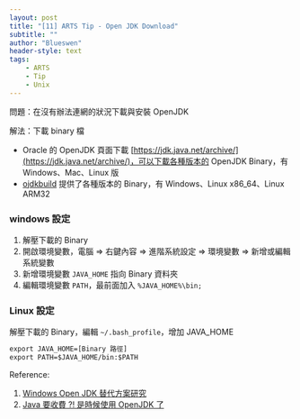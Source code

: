 ```yaml
---
layout: post
title: "[11] ARTS Tip - Open JDK Download"
subtitle: ""
author: "Blueswen"
header-style: text
tags:
    - ARTS
    - Tip
    - Unix
---
```


問題：在沒有辦法連網的狀況下載與安裝 OpenJDK

解法：下載 binary 檔

- Oracle 的 OpenJDK 頁面下載 [https://jdk.java.net/archive/](https://jdk.java.net/archive/)，可以下載各種版本的 OpenJDK Binary，有 Windows、Mac、Linux 版
- [ojdkbuild](https://github.com/ojdkbuild/ojdkbuild) 提供了各種版本的 Binary，有 Windows、Linux x86_64、Linux ARM32

### windows 設定

1. 解壓下載的 Binary
2. 開啟環境變數，電腦 => 右鍵內容 => 進階系統設定 => 環境變數 => 新增或編輯系統變數
3. 新增環境變數 ```JAVA_HOME``` 指向 Binary 資料夾
4. 編輯環境變數 ```PATH```，最前面加入 ```%JAVA_HOME%\bin;```

### Linux 設定

解壓下載的 Binary，編輯 ```~/.bash_profile```，增加 JAVA_HOME

```txt
export JAVA_HOME=[Binary 路徑]
export PATH=$JAVA_HOME/bin:$PATH
```

Reference:

1. [Windows Open JDK 替代方案研究](https://blog.darkthread.net/blog/openjdk-in-windows/)
2. [Java 要收費 ?! 是時候使用 OpenJDK 了](http://blog.tonycube.com/2018/11/java-openjdk.html)
